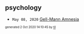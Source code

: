 ## psychology


* <code>May 08, 2020</code> [Gell-Mann Amnesia](2020-05-08T09-08-00-gell-mann-amnesia.md)

<sup><sub>generated 2 Oct 2020 14:10:45 by <a href='https://github.com/senorprogrammer/til'>til</a></sub></sup>
